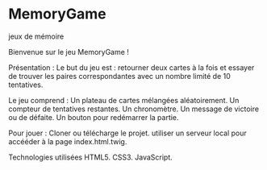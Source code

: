 # MemoryGame
jeux de mémoire 

Bienvenue sur le jeu MemoryGame !

Présentation :
Le but du jeu est : retourner deux cartes à la fois et essayer de trouver les paires correspondantes avec un nombre limité de 10 tentatives.

Le jeu comprend :
    Un plateau de cartes mélangées aléatoirement.
    Un compteur de tentatives restantes.
    Un chronomètre.
    Un message de victoire ou de défaite.
    Un bouton pour redémarrer la partie.

Pour jouer :
    Cloner ou télécharge le projet.
    utiliser un serveur local pour accééder à la page index.html.twig.

Technologies utilisées
    HTML5.
    CSS3.
    JavaScript.
